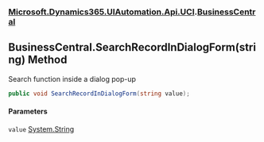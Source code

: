 ### [Microsoft.Dynamics365.UIAutomation.Api.UCI](Microsoft.Dynamics365.UIAutomation.Api.UCI.md 'Microsoft.Dynamics365.UIAutomation.Api.UCI').[BusinessCentral](BusinessCentral.md 'Microsoft.Dynamics365.UIAutomation.Api.UCI.BusinessCentral')

## BusinessCentral.SearchRecordInDialogForm(string) Method

Search function inside a dialog pop-up

```csharp
public void SearchRecordInDialogForm(string value);
```
#### Parameters

<a name='Microsoft.Dynamics365.UIAutomation.Api.UCI.BusinessCentral.SearchRecordInDialogForm(string).value'></a>

`value` [System.String](https://docs.microsoft.com/en-us/dotnet/api/System.String 'System.String')